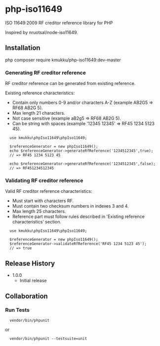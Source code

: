 php-iso11649
=============

ISO 11649:2009 RF creditor reference library for PHP 

Inspired by nruotsal/node-iso11649.


## Installation

 php composer require kmukku/php-iso11649:dev-master

### Generating RF creditor reference

RF creditor reference can be generated from existing reference.

Existing reference characteristics:
 * Contain only numbers 0-9 and/or characters A-Z (example AB2G5 => RF68 AB2G 5).
 * Max length 21 characters.
 * Not case sensitive (example aB2g5 => RF68 AB2G 5).
 * Can be string with spaces (example '12345 12345' => RF45 1234 5123 45).

```
  use kmukku\phpIso11649\phpIso11649;

  $referenceGenerator = new phpIso11649();
  echo $referenceGenerator->generateRfReference('1234512345',true);
  // => RF45 1234 5123 45

  echo $referenceGenerator->generateRfReference('1234512345',false);
  // => RF451234512345
```

### Validating RF creditor reference

Valid RF creditor reference characteristics:
 * Must start with characters RF.
 * Must contain two checksum numbers in indexes 3 and 4.
 * Max length 25 characters.
 * Reference part must follow rules described in 'Existing reference characteristics' section.

```
  use kmukku\phpIso11649\phpIso11649;

  $referenceGenerator = new phpIso11649();
  $referenceGenerator->validateRfReference('RF45 1234 5123 45');
  // => true
```

## Release History

* 1.0.0
    - Initial release

## Collaboration

### Run Tests
```
  vendor/bin/phpunit
```
or 
```
  vendor/bin/phpunit --testsuite=unit
```